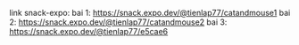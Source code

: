 


link snack-expo:
bai 1: https://snack.expo.dev/@tienlap77/catandmouse1
bai 2: https://snack.expo.dev/@tienlap77/catandmouse2
bai 3: https://snack.expo.dev/@tienlap77/e5cae6
